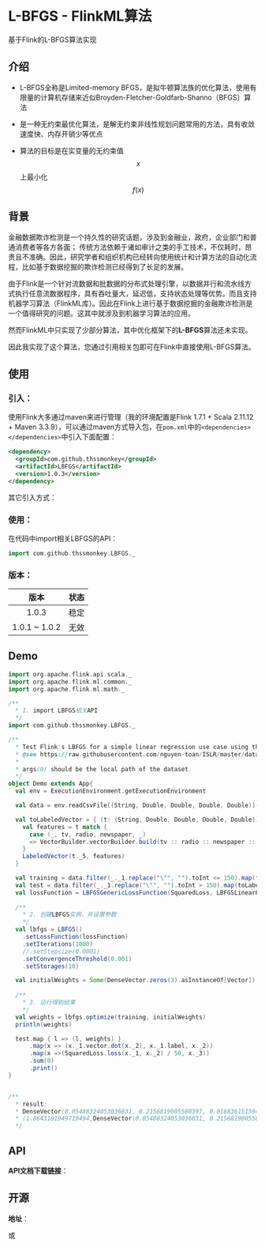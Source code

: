 # **L-BFGS - FlinkML算法**

基于Flink的L-BFGS算法实现

## **介绍**

- L-BFGS全称是Limited-memory BFGS，是拟牛顿算法族的优化算法，使用有限量的计算机存储来近似Broyden-Fletcher-Goldfarb-Shanno（BFGS）算法

- 是一种无约束最优化算法，是解无约束非线性规划问题常用的方法，具有收敛速度快、内存开销少等优点

- 算法的目标是在实变量的无约束值$$x$$上最小化$$f(x)$$

## **背景**

金融数据欺诈检测是一个持久性的研究话题，涉及到金融业，政府，企业部门和普通消费者等各方各面； 传统方法依赖于诸如审计之类的手工技术，不仅耗时，昂贵且不准确。因此，研究学者和组织机构已经转向使用统计和计算方法的自动化流程，比如基于数据挖掘的欺诈检测已经得到了长足的发展。

由于Flink是一个针对流数据和批数据的分布式处理引擎，以数据并行和流水线方式执行任意流数据程序，具有吞吐量大，延迟低，支持状态处理等优势。而且支持机器学习算法（FlinkML库）。因此在Flink上进行基于数据挖掘的金融欺诈检测是一个值得研究的问题。这其中就涉及到机器学习算法的应用。

然而FlinkML中只实现了少部分算法，其中优化框架下的**L-BFGS**算法还未实现。

因此我实现了这个算法，您通过引用相关包即可在Flink中直接使用L-BFGS算法。

## **使用**

### 引入：

使用Flink大多通过maven来进行管理（我的环境配置是Flink 1.7.1 + Scala 2.11.12 + Maven 3.3.9），可以通过maven方式导入包，在`pom.xml`中的`<dependencies> </dependencies>`中引入下面配置：

```xml
<dependency>
  <groupId>com.github.thssmonkey</groupId>
  <artifactId>LBFGS</artifactId>
  <version>1.0.3</version>
</dependency>
```

其它引入方式：

[引入方式链接]: https://search.maven.org/artifact/com.github.thssmonkey/LBFGS/1.0.3/jar

### 使用：

在代码中import相关LBFGS的API：

```scala
import com.github.thssmonkey.LBFGS._
```

### 版本：

|     版本      | 状态 |
| :-----------: | :--: |
|     1.0.3     | 稳定 |
| 1.0.1 ~ 1.0.2 | 无效 |

## **Demo**

```scala
import org.apache.flink.api.scala._
import org.apache.flink.ml.common._
import org.apache.flink.ml.math._

/**
  * 1. import LBFGS相关API
  */
import com.github.thssmonkey.LBFGS._

/**
  * Test Flink's LBFGS for a simple linear regression use case using the advertisement dataset from ISL
  * @see https://raw.githubusercontent.com/nguyen-toan/ISLR/master/dataset/Advertising.csv
  *
  * args(0) should be the local path of the dataset.
  */
object Demo extends App{
  val env = ExecutionEnvironment.getExecutionEnvironment

  val data = env.readCsvFile[(String, Double, Double, Double, Double)](args(0), ignoreFirstLine = true)

  val toLabeledVector = { (t: (String, Double, Double, Double, Double)) =>
    val features = t match {
      case (_, tv, radio, newspaper, _)
      => VectorBuilder.vectorBuilder.build(tv :: radio :: newspaper :: Nil )
    }
    LabeledVector(t._5, features)
  }

  val training = data.filter(_._1.replace("\"", "").toInt <= 150).map(toLabeledVector)
  val test = data.filter(_._1.replace("\"", "").toInt > 150).map(toLabeledVector)
  val lossFunction = LBFGSGenericLossFunction(SquaredLoss, LBFGSLinearPrediction)
  
  /**
    * 2. 创建LBFGS实例，并设置参数
    */
  val lbfgs = LBFGS()
    .setLossFunction(lossFunction)
    .setIterations(1000)
    //.setStepsize(0.0001)
    .setConvergenceThreshold(0.001)
    .setStorages(10)

  val initialWeights = Some(DenseVector.zeros(3).asInstanceOf[Vector])
  
  /**
    * 3. 运行得到结果
    */
  val weights = lbfgs.optimize(training, initialWeights)
  println(weights)

  test.map { l => (l, weights) }
   	  .map(x => (x._1.vector.dot(x._2), x._1.label, x._2))
  	  .map(x =>(SquaredLoss.loss(x._1, x._2) / 50, x._3))
      .sum(0)
      .print()
}


/**
  * result:
  * DenseVector(0.05488324053036031, 0.2156819005580397, 0.016836151594152405)
  * (1.8643101949719494,DenseVector(0.05488324053036031, 0.2156819005580397, 0.016836151594152405))
  */
```

## **API**



**API文档下载链接**：

[LBFGS-API-LocalSite]: https://cloud.tsinghua.edu.cn/d/ac69926eec824605bbde/

## **开源**

**地址**：

[mvnrepository仓库]: https://mvnrepository.com/artifact/com.github.thssmonkey/LBFGS

或

[中央仓库]: https://search.maven.org/search?q=g:com.github.thssmonkey



